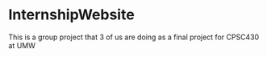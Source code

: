 # InternshipWebsite
This is a group project that 3 of us are doing as a final project for CPSC430 at UMW
